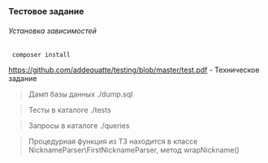 ### Тестовое задание

###### Установка зависимостей
     composer install

https://github.com/addequatte/testing/blob/master/test.pdf - Техническое задание

>Дамп базы данных ./dump.sql

>Тесты в каталоге ./tests

> Запросы в каталоге ./queries

> Процедурная функция из ТЗ находится в классе NicknameParser\FirstNicknameParser, метод wrapNickname()
